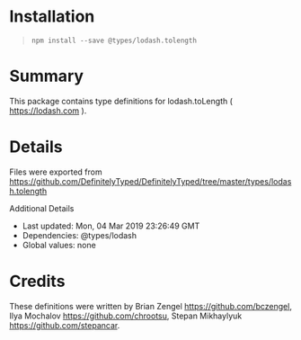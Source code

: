 # Installation
> `npm install --save @types/lodash.tolength`

# Summary
This package contains type definitions for lodash.toLength ( https://lodash.com ).

# Details
Files were exported from https://github.com/DefinitelyTyped/DefinitelyTyped/tree/master/types/lodash.tolength

Additional Details
 * Last updated: Mon, 04 Mar 2019 23:26:49 GMT
 * Dependencies: @types/lodash
 * Global values: none

# Credits
These definitions were written by Brian Zengel <https://github.com/bczengel>, Ilya Mochalov <https://github.com/chrootsu>, Stepan Mikhaylyuk <https://github.com/stepancar>.
